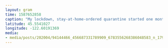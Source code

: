 ```yaml
---
layout: gram
time: 1587652858
caption: "My lockdown, stay-at-home-ordered quarantine started one month ago today. ONE MONTH?! Where y'all at?"
latitude: 45.5541027
longitude: -122.60191369
media:
- media/posts/202004/94144466_456687331789909_6783556268386048583_n_17911398193417877.jpg
---
```

